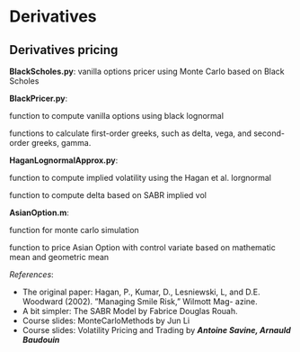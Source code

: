 # Derivatives
## Derivatives pricing

__BlackScholes.py__: vanilla options pricer using Monte Carlo based on Black Scholes

__BlackPricer.py__: 

function to compute vanilla options using black lognormal

functions to calculate first-order greeks, such as delta, vega, and second-order greeks, gamma.

__HaganLognormalApprox.py__:

function to compute implied volatility using the Hagan et al. lorgnormal

function to compute delta based on SABR implied vol

__AsianOption.m__:

function for monte carlo simulation

function to price Asian Option with control variate based on mathematic mean and geometric mean

*References*:

- The original paper: Hagan, P., Kumar, D., Lesniewski, L, and D.E. Woodward (2002). ”Managing Smile Risk,” Wilmott Mag- azine.
- A bit simpler: The SABR Model by Fabrice Douglas Rouah.
- Course slides: MonteCarloMethods by Jun Li
- Course slides: Volatility Pricing and Trading
by ***Antoine Savine, Arnauld Baudouin***
